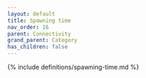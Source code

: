 ```yaml
---
layout: default
title: Spawning time
nav_order: 16
parent: Connectivity
grand_parent: Category
has_children: false
---
```

{% include definitions/spawning-time.md %}
